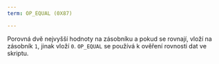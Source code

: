 ```yaml
---
term: OP_EQUAL (0X87)

---
```

Porovná dvě nejvyšší hodnoty na zásobníku a pokud se rovnají, vloží na zásobník `1`, jinak vloží `0`. `OP_EQUAL` se používá k ověření rovnosti dat ve skriptu.
